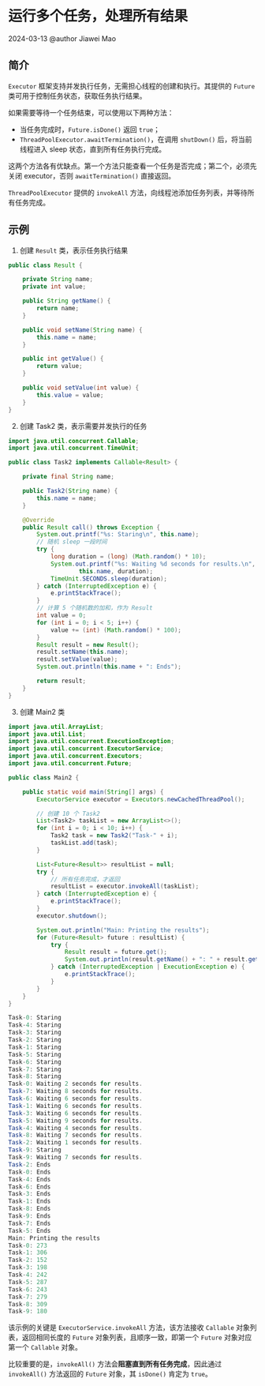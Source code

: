 # 运行多个任务，处理所有结果

2024-03-13
@author Jiawei Mao

## 简介

`Executor` 框架支持并发执行任务，无需担心线程的创建和执行。其提供的 `Future` 类可用于控制任务状态，获取任务执行结果。

如果需要等待一个任务结束，可以使用以下两种方法：

- 当任务完成时，`Future.isDone()` 返回 `true`；
- `ThreadPoolExecutor.awaitTermination()`，在调用 `shutDown()` 后，将当前线程进入 sleep 状态，直到所有任务执行完成。

这两个方法各有优缺点。第一个方法只能查看一个任务是否完成；第二个，必须先关闭 executor，否则 `awaitTermination()` 直接返回。

`ThreadPoolExecutor` 提供的 `invokeAll` 方法，向线程池添加任务列表，并等待所有任务完成。

## 示例

1. 创建 `Result` 类，表示任务执行结果

```java
public class Result {

    private String name;
    private int value;

    public String getName() {
        return name;
    }

    public void setName(String name) {
        this.name = name;
    }

    public int getValue() {
        return value;
    }

    public void setValue(int value) {
        this.value = value;
    }
}
```

2. 创建 Task2 类，表示需要并发执行的任务

 ```java
 import java.util.concurrent.Callable;
 import java.util.concurrent.TimeUnit;
 
 public class Task2 implements Callable<Result> {
 
     private final String name;
 
     public Task2(String name) {
         this.name = name;
     }
 
     @Override
     public Result call() throws Exception {
         System.out.printf("%s: Staring\n", this.name);
         // 随机 sleep 一段时间
         try {
             long duration = (long) (Math.random() * 10);
             System.out.printf("%s: Waiting %d seconds for results.\n",
                     this.name, duration);
             TimeUnit.SECONDS.sleep(duration);
         } catch (InterruptedException e) {
             e.printStackTrace();
         }
         // 计算 5 个随机数的加和，作为 Result
         int value = 0;
         for (int i = 0; i < 5; i++) {
             value += (int) (Math.random() * 100);
         }
         Result result = new Result();
         result.setName(this.name);
         result.setValue(value);
         System.out.println(this.name + ": Ends");
 
         return result;
     }
 }
 ```

3. 创建 Main2 类

```java
import java.util.ArrayList;
import java.util.List;
import java.util.concurrent.ExecutionException;
import java.util.concurrent.ExecutorService;
import java.util.concurrent.Executors;
import java.util.concurrent.Future;

public class Main2 {

    public static void main(String[] args) {
        ExecutorService executor = Executors.newCachedThreadPool();

        // 创建 10 个 Task2
        List<Task2> taskList = new ArrayList<>();
        for (int i = 0; i < 10; i++) {
            Task2 task = new Task2("Task-" + i);
            taskList.add(task);
        }

        List<Future<Result>> resultList = null;
        try {
            // 所有任务完成，才返回
            resultList = executor.invokeAll(taskList);
        } catch (InterruptedException e) {
            e.printStackTrace();
        }
        executor.shutdown();

        System.out.println("Main: Printing the results");
        for (Future<Result> future : resultList) {
            try {
                Result result = future.get();
                System.out.println(result.getName() + ": " + result.getValue());
            } catch (InterruptedException | ExecutionException e) {
                e.printStackTrace();
            }
        }
    }
}
```

```java
Task-0: Staring
Task-4: Staring
Task-3: Staring
Task-2: Staring
Task-1: Staring
Task-5: Staring
Task-6: Staring
Task-7: Staring
Task-8: Staring
Task-0: Waiting 2 seconds for results.
Task-7: Waiting 8 seconds for results.
Task-6: Waiting 6 seconds for results.
Task-1: Waiting 6 seconds for results.
Task-3: Waiting 6 seconds for results.
Task-5: Waiting 9 seconds for results.
Task-4: Waiting 4 seconds for results.
Task-8: Waiting 7 seconds for results.
Task-2: Waiting 1 seconds for results.
Task-9: Staring
Task-9: Waiting 7 seconds for results.
Task-2: Ends
Task-0: Ends
Task-4: Ends
Task-6: Ends
Task-3: Ends
Task-1: Ends
Task-8: Ends
Task-9: Ends
Task-7: Ends
Task-5: Ends
Main: Printing the results
Task-0: 273
Task-1: 306
Task-2: 152
Task-3: 198
Task-4: 242
Task-5: 287
Task-6: 243
Task-7: 279
Task-8: 309
Task-9: 180
```

该示例的关键是 `ExecutorService.invokeAll` 方法，该方法接收 `Callable` 对象列表，返回相同长度的 `Future` 对象列表，且顺序一致，即第一个 `Future` 对象对应第一个 `Callable` 对象。

比较重要的是，`invokeAll()` 方法会**阻塞直到所有任务完成**，因此通过 `invokeAll()` 方法返回的 `Future` 对象，其 `isDone()` 肯定为 `true`。